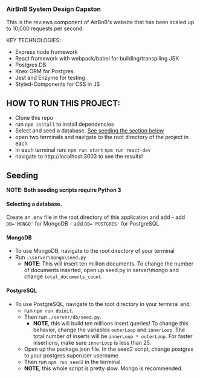 ### AirBnB System Design Capston ###

This is the reviews component  of AirBnB's website that has been scaled up to 10,000 requests per second.

KEY TECHNOLOGIES:
- Express node framework
- React framework with webpack/babel for building/transpiling JSX
- Postgres DB
- Knex ORM for Postgres
- Jest and Enzyme for testing
- Styled-Components for CSS in JS

## HOW TO RUN THIS PROJECT:
- Clone this repo
- run `npm install` to install dependencies
- Select and seed a database. [See seeding the section below](#Seeding)
- open two terminals and navigate to the root directory of the project in each
- In each terminal run:
	`npm run start`
	`npm run react-dev`
- navigate to http://localhost:3003 to see the results!


## Seeding
**NOTE: Both seeding scripts require Python 3**

#### Selecting a database.
Create an .env file in the root directory of this application and add 
	- add `DB='MONGO'` for MongoDB
	- add `DB='POSTGRES'` for PostgreSQL

#### MongoDB
- To use MongoDB, navigate to the root directory of your terminal
- Run `.\server\mongo\seed.py`
	- **NOTE**: This will insert ten million documents. To change the number of documents inserted, open up seed.py in server\mongo and change `total_documents_count`.

#### PostgreSQL
- To use PostgreSQL, navigate to the root directory in your terminal and;
	- run `npm run dbinit`.
	- Then run `./server/db/seed.py`.
		- **NOTE**, this will build ten millions insert queries! To change this behavior, change the variables `outerLoop` and `innerLoop`. The total number of inserts will be `innerLoop * outerLoop`. For faster insertions, make sure `innerLoop` is less than 25.
	- Open up the package.json file. In the seed2 script, change postgres to your postgres superuser username.
	- Then run `npm run seed2` in the terminal.
	- **NOTE**, this whole script is pretty slow. Mongo is recommended.

	